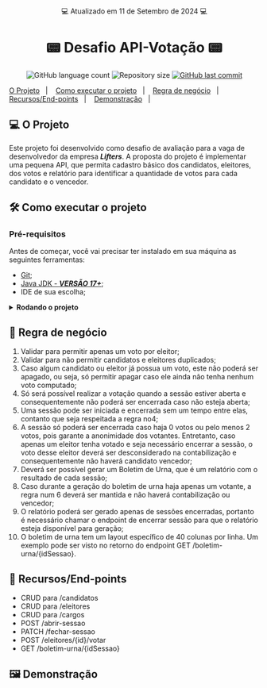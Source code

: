 <p align="center"> 💻 Atualizado em 11 de Setembro de 2024 💻</p>

<h1 align="center"> 📟 Desafio API-Votação 📟</h1>

<p align="center">
  <img alt="GitHub language count" src="https://img.shields.io/github/languages/count/gabrielcoelhox/api-votacao">

  <img alt="Repository size" src="https://img.shields.io/github/repo-size/gabrielcoelhox/api-votacao">

  <a href="https://github.com/gabrielcoelhox/course-angular-java/commits/main">
    <img alt="GitHub last commit" src="https://img.shields.io/github/last-commit/gabrielcoelhox/api-votacao">
  </a>
</p>

[O Projeto](#id1)&nbsp;&nbsp;&nbsp;|&nbsp;&nbsp;&nbsp;
[Como executar o projeto](#id2)&nbsp;&nbsp;&nbsp;|&nbsp;&nbsp;&nbsp;
[Regra de negócio](#id3)&nbsp;&nbsp;&nbsp;|&nbsp;&nbsp;&nbsp;
[Recursos/End-points](#id4)&nbsp;&nbsp;&nbsp;|&nbsp;&nbsp;&nbsp;
[Demonstração](#id5)&nbsp;&nbsp;&nbsp;|&nbsp;&nbsp;&nbsp;

## <a id="id1"> 💻 O Projeto </a>

Este projeto foi desenvolvido como desafio de avaliação para a vaga de desenvolvedor da empresa __*Lifters*__. A proposta do projeto é implementar uma pequena API, que permita cadastro básico dos candidatos, eleitores, dos votos e relatório para identificar a quantidade de votos para cada candidato e o vencedor.

## <a id="id2">:hammer_and_wrench: Como executar o projeto </a> 

### Pré-requisitos

Antes de começar, você vai precisar ter instalado em sua máquina as seguintes ferramentas:
- [Git](https://git-scm.com);
- [Java JDK - __*VERSÃO 17+*__][Java JDK];
- IDE de sua escolha;

<details>
<summary><strong>Rodando o projeto</strong></summary>

```bash
# Clone este repositório
$ git clone https://github.com/gabrielcoelhox/api-votacao.git
# Abra o projeto na IDE de sua escolha
$ Inicie o projeto utilizando o comando mvn spring-boot:run
# Aguarde até o projeto ser completemante buildado
$ Acesse o site do Swagger http://localhost:8080/swagger-ui
```
</details>

## <a id="id3"> 📝 Regra de negócio </a>

1. Validar para permitir apenas um voto por eleitor;
2. Validar para não permitir candidatos e eleitores duplicados;
3. Caso algum candidato ou eleitor já possua um voto, este não poderá ser apagado, ou seja, só permitir apagar caso ele ainda não tenha nenhum voto computado;
4. Só será possível realizar a votação quando a sessão estiver aberta e consequentemente não poderá ser encerrada caso não esteja aberta;
5. Uma sessão pode ser iniciada e encerrada sem um tempo entre elas, contanto que seja respeitada a regra no4;
6. A sessão só poderá ser encerrada caso haja 0 votos ou pelo menos 2 votos, pois garante a anonimidade dos votantes. Entretanto, caso apenas um eleitor tenha votado e seja necessário encerrar a sessão, o voto desse eleitor deverá ser desconsiderado na contabilização e consequentemente não haverá candidato vencedor;
7. Deverá ser possível gerar um Boletim de Urna, que é um relatório com o resultado de cada sessão;
8. Caso durante a geração do boletim de urna haja apenas um votante, a regra num 6 deverá ser mantida e não haverá contabilização ou vencedor;
9. O relatório poderá ser gerado apenas de sessões encerradas, portanto é necessário chamar o endpoint de encerrar sessão para que o relatório esteja disponível para geração;
10. O boletim de urna tem um layout específico de 40 colunas por linha. Um exemplo pode ser visto no retorno do endpoint GET /boletim-urna/{idSessao}.

## <a id="id4"> 📍 Recursos/End-points </a>

- CRUD para /candidatos
- CRUD para /eleitores
- CRUD para /cargos
- POST /abrir-sessao
- PATCH /fechar-sessao
- POST /eleitores/{id}/votar
- GET /boletim-urna/{idSessao}

## <a id="id5"> 🖼️ Demonstração </a>



[Java JDK]: https://www.oracle.com/br/java/technologies/downloads/